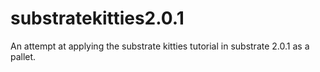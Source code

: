 # substratekitties2.0.1

An attempt at applying the substrate kitties tutorial in substrate 2.0.1 as a pallet.
